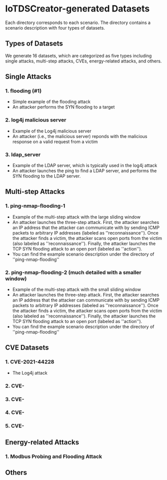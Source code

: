 # IoTDSCreator-generated Datasets

Each directory corresponds to each scenario. The directory contains a scenario description with four types of datasets.

## Types of Datasets
We generate 16 datasets, which are categorized as five types including single attacks, multi-step attacks, CVEs, energy-related attacks, and others.

## Single Attacks

### 1. flooding (#1)

 - Simple example of the flooding attack
 - An attacker performs the SYN flooding to a target

### 2. log4j malicious server

 - Example of the Log4j malicious server
 - An attacker (i.e., the malicious server) reponds with the malicious response on a valid request from a victim

### 3. ldap_server

 - Example of the LDAP server, which is typically used in the log4j attack
 - An attacker launches the ping to find a LDAP server, and performs the SYN flooding to the LDAP server.

## Multi-step Attacks

### 1. ping-nmap-flooding-1

 - Example of the multi-step attack with the large sliding window
 - An attacker launches the three-step attack. First, the attacker searches an IP address that the attacker can communicate with by sending ICMP packets to arbitrary IP addresses (labeled as ''reconnaissance''). Once the attacker finds a victim, the attacker scans open ports from the victim (also labeled as ''reconnaissance''). Finally, the attacker launches the TCP SYN flooding attack to an open port (labeled as ''action'').
 - You can find the example scenario description under the directory of ''ping-nmap-flooding''

### 2. ping-nmap-flooding-2 (much detailed with a smaller window)

 - Example of the multi-step attack with the small sliding window
 - An attacker launches the three-step attack. First, the attacker searches an IP address that the attacker can communicate with by sending ICMP packets to arbitrary IP addresses (labeled as ''reconnaissance''). Once the attacker finds a victim, the attacker scans open ports from the victim (also labeled as ''reconnaissance''). Finally, the attacker launches the TCP SYN flooding attack to an open port (labeled as ''action'').
 - You can find the example scenario description under the directory of ''ping-nmap-flooding''

## CVE Datasets

### 1. CVE-2021-44228

 - The Log4j attack

### 2. CVE-

### 3. CVE-

### 4. CVE-

### 5. CVE-

## Energy-related Attacks

### 1. Modbus Probing and Flooding Attack

## Others
